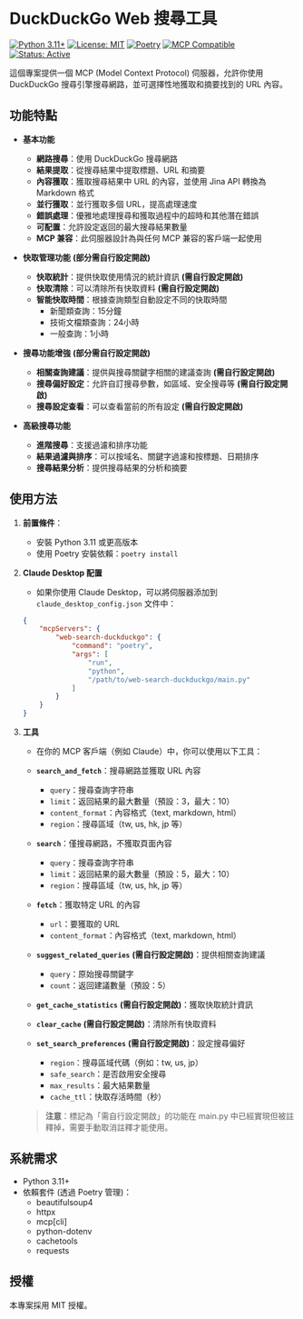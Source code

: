 # DuckDuckGo Web 搜尋工具

[![Python 3.11+](https://img.shields.io/badge/Python-3.11%2B-blue.svg)](https://www.python.org/downloads/)
[![License: MIT](https://img.shields.io/badge/License-MIT-yellow.svg)](https://opensource.org/licenses/MIT)
[![Poetry](https://img.shields.io/badge/Poetry-1.6.0%2B-teal.svg)](https://python-poetry.org/)
[![MCP Compatible](https://img.shields.io/badge/MCP-Compatible-green.svg)](https://github.com/anthropics/anthropic-tools)
[![Status: Active](https://img.shields.io/badge/Status-Active-success.svg)](https://github.com/chinlung/web-search-duckduckgo)

這個專案提供一個 MCP (Model Context Protocol) 伺服器，允許你使用 DuckDuckGo 搜尋引擎搜尋網路，並可選擇性地獲取和摘要找到的 URL 內容。

## 功能特點

* **基本功能**
  * **網路搜尋**：使用 DuckDuckGo 搜尋網路
  * **結果提取**：從搜尋結果中提取標題、URL 和摘要
  * **內容獲取**：獲取搜尋結果中 URL 的內容，並使用 Jina API 轉換為 Markdown 格式
  * **並行獲取**：並行獲取多個 URL，提高處理速度
  * **錯誤處理**：優雅地處理搜尋和獲取過程中的超時和其他潛在錯誤
  * **可配置**：允許設定返回的最大搜尋結果數量
  * **MCP 兼容**：此伺服器設計為與任何 MCP 兼容的客戶端一起使用

* **快取管理功能** **(部分需自行設定開啟)**
  * **快取統計**：提供快取使用情況的統計資訊 **(需自行設定開啟)**
  * **快取清除**：可以清除所有快取資料 **(需自行設定開啟)**
  * **智能快取時間**：根據查詢類型自動設定不同的快取時間
    * 新聞類查詢：15分鐘
    * 技術文檔類查詢：24小時
    * 一般查詢：1小時

* **搜尋功能增強** **(部分需自行設定開啟)**
  * **相關查詢建議**：提供與搜尋關鍵字相關的建議查詢 **(需自行設定開啟)**
  * **搜尋偏好設定**：允許自訂搜尋參數，如區域、安全搜尋等 **(需自行設定開啟)**
  * **搜尋設定查看**：可以查看當前的所有設定 **(需自行設定開啟)**

* **高級搜尋功能**
  * **進階搜尋**：支援過濾和排序功能
  * **結果過濾與排序**：可以按域名、關鍵字過濾和按標題、日期排序
  * **搜尋結果分析**：提供搜尋結果的分析和摘要

## 使用方法

1. **前置條件**：
   * 安裝 Python 3.11 或更高版本
   * 使用 Poetry 安裝依賴：`poetry install`

2. **Claude Desktop 配置**
   * 如果你使用 Claude Desktop，可以將伺服器添加到 `claude_desktop_config.json` 文件中：
   ```json
   {
       "mcpServers": {
           "web-search-duckduckgo": {
               "command": "poetry",
               "args": [
                   "run",
                   "python",
                   "/path/to/web-search-duckduckgo/main.py"
               ]
           }
       }
   }
   ```

3. **工具**
   * 在你的 MCP 客戶端（例如 Claude）中，你可以使用以下工具：

   * **`search_and_fetch`**：搜尋網路並獲取 URL 內容
     * `query`：搜尋查詢字符串
     * `limit`：返回結果的最大數量（預設：3，最大：10）
     * `content_format`：內容格式（text, markdown, html）
     * `region`：搜尋區域（tw, us, hk, jp 等）

   * **`search`**：僅搜尋網路，不獲取頁面內容
     * `query`：搜尋查詢字符串
     * `limit`：返回結果的最大數量（預設：5，最大：10）
     * `region`：搜尋區域（tw, us, hk, jp 等）

   * **`fetch`**：獲取特定 URL 的內容
     * `url`：要獲取的 URL
     * `content_format`：內容格式（text, markdown, html）

   * **`suggest_related_queries`** **(需自行設定開啟)**：提供相關查詢建議
     * `query`：原始搜尋關鍵字
     * `count`：返回建議數量（預設：5）

   * **`get_cache_statistics`** **(需自行設定開啟)**：獲取快取統計資訊

   * **`clear_cache`** **(需自行設定開啟)**：清除所有快取資料

   * **`set_search_preferences`** **(需自行設定開啟)**：設定搜尋偏好
     * `region`：搜尋區域代碼（例如：tw, us, jp）
     * `safe_search`：是否啟用安全搜尋
     * `max_results`：最大結果數量
     * `cache_ttl`：快取存活時間（秒）

   > **注意**：標記為「需自行設定開啟」的功能在 main.py 中已經實現但被註釋掉，需要手動取消註釋才能使用。

## 系統需求

* Python 3.11+
* 依賴套件 (透過 Poetry 管理)：
  * beautifulsoup4
  * httpx
  * mcp[cli]
  * python-dotenv
  * cachetools
  * requests

## 授權

本專案採用 MIT 授權。
